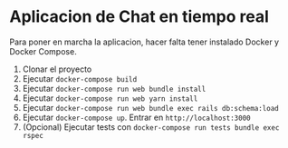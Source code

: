 # Aplicacion de Chat en tiempo real

Para poner en marcha la aplicacion, hacer falta tener instalado Docker y Docker Compose.

1. Clonar el proyecto
2. Ejecutar `docker-compose build`
3. Ejecutar `docker-compose run web bundle install`
4. Ejecutar `docker-compose run web yarn install`
5. Ejecutar `docker-compose run web bundle exec rails db:schema:load`
6. Ejecutar `docker-compose up`. Entrar en `http://localhost:3000`
7. (Opcional) Ejecutar tests con `docker-compose run tests bundle exec rspec`
